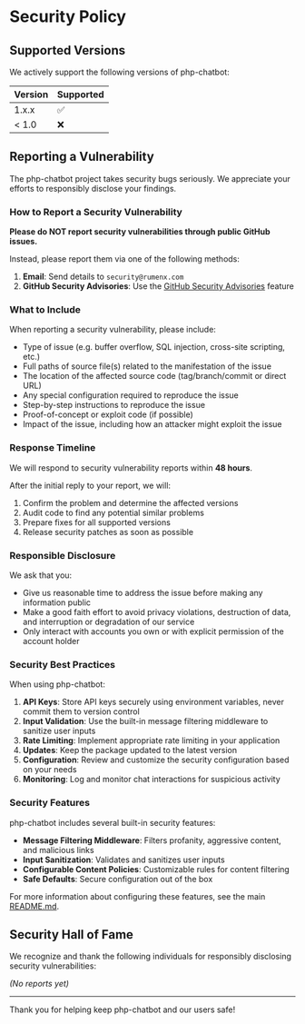 # Security Policy

## Supported Versions

We actively support the following versions of php-chatbot:

| Version | Supported          |
| ------- | ------------------ |
| 1.x.x   | :white_check_mark: |
| < 1.0   | :x:                |

## Reporting a Vulnerability

The php-chatbot project takes security bugs seriously. We appreciate your efforts to responsibly disclose your findings.

### How to Report a Security Vulnerability

**Please do NOT report security vulnerabilities through public GitHub issues.**

Instead, please report them via one of the following methods:

1. **Email**: Send details to `security@rumenx.com`
2. **GitHub Security Advisories**: Use the [GitHub Security Advisories](https://github.com/RumenDamyanov/php-chatbot/security/advisories) feature

### What to Include

When reporting a security vulnerability, please include:

- Type of issue (e.g. buffer overflow, SQL injection, cross-site scripting, etc.)
- Full paths of source file(s) related to the manifestation of the issue
- The location of the affected source code (tag/branch/commit or direct URL)
- Any special configuration required to reproduce the issue
- Step-by-step instructions to reproduce the issue
- Proof-of-concept or exploit code (if possible)
- Impact of the issue, including how an attacker might exploit the issue

### Response Timeline

We will respond to security vulnerability reports within **48 hours**.

After the initial reply to your report, we will:

1. Confirm the problem and determine the affected versions
2. Audit code to find any potential similar problems
3. Prepare fixes for all supported versions
4. Release security patches as soon as possible

### Responsible Disclosure

We ask that you:

- Give us reasonable time to address the issue before making any information public
- Make a good faith effort to avoid privacy violations, destruction of data, and interruption or degradation of our service
- Only interact with accounts you own or with explicit permission of the account holder

### Security Best Practices

When using php-chatbot:

1. **API Keys**: Store API keys securely using environment variables, never commit them to version control
2. **Input Validation**: Use the built-in message filtering middleware to sanitize user inputs
3. **Rate Limiting**: Implement appropriate rate limiting in your application
4. **Updates**: Keep the package updated to the latest version
5. **Configuration**: Review and customize the security configuration based on your needs
6. **Monitoring**: Log and monitor chat interactions for suspicious activity

### Security Features

php-chatbot includes several built-in security features:

- **Message Filtering Middleware**: Filters profanity, aggressive content, and malicious links
- **Input Sanitization**: Validates and sanitizes user inputs
- **Configurable Content Policies**: Customizable rules for content filtering
- **Safe Defaults**: Secure configuration out of the box

For more information about configuring these features, see the main [README.md](README.md).

## Security Hall of Fame

We recognize and thank the following individuals for responsibly disclosing security vulnerabilities:

*(No reports yet)*

---

Thank you for helping keep php-chatbot and our users safe!
